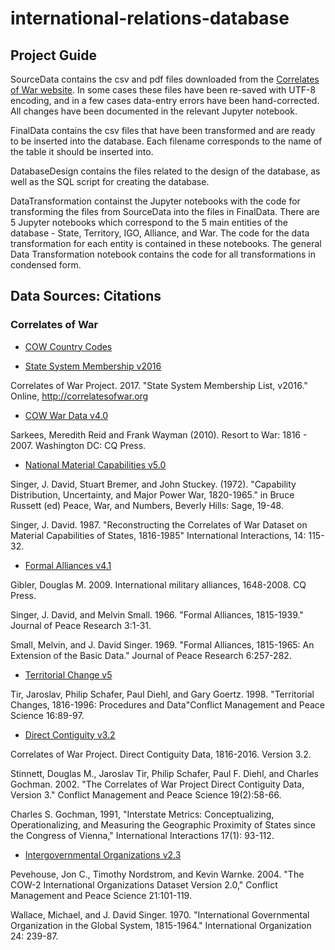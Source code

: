 # international-relations-database

## Project Guide
SourceData contains the csv and pdf files downloaded from the [Correlates of War website](http://www.correlatesofwar.org/data-sets). In some cases these files have been re-saved with UTF-8 encoding, and in a few cases data-entry errors have been hand-corrected. All changes have been documented in the relevant Jupyter notebook.

FinalData contains the csv files that have been transformed and are ready to be inserted into the database. Each filename corresponds to the name of the table it should be inserted into.

DatabaseDesign contains the files related to the design of the database, as well as the SQL script for creating the database.

DataTransformation containst the Jupyter notebooks with the code for transforming the files from SourceData into the files in FinalData. There are 5 Jupyter notebooks which correspond to the 5 main entities of the database - State, Territory, IGO, Alliance, and War. The code for the data transformation for each entity is contained in these notebooks. The general Data Transformation notebook contains the code for all transformations in condensed form.

## Data Sources: Citations

### Correlates of War

- [COW Country Codes](http://www.correlatesofwar.org/data-sets/cow-country-codes)

- [State System Membership v2016](http://www.correlatesofwar.org/data-sets/state-system-membership)

Correlates of War Project. 2017. "State System Membership List, v2016." Online, http://correlatesofwar.org

- [COW War Data v4.0](http://www.correlatesofwar.org/data-sets/COW-war)

Sarkees, Meredith Reid and Frank Wayman (2010). Resort to War: 1816 - 2007. Washington DC: CQ Press.

- [National Material Capabilities v5.0](http://www.correlatesofwar.org/data-sets/national-material-capabilities)

Singer, J. David, Stuart Bremer, and John Stuckey. (1972). "Capability Distribution, Uncertainty, and Major Power War, 1820-1965." in Bruce Russett (ed) Peace, War, and Numbers, Beverly Hills: Sage, 19-48.

Singer, J. David. 1987. "Reconstructing the Correlates of War Dataset on Material Capabilities of States, 1816-1985" International Interactions, 14: 115-32.

- [Formal Alliances v4.1](http://www.correlatesofwar.org/data-sets/formal-alliances)

Gibler, Douglas M. 2009. International military alliances, 1648-2008. CQ Press.

Singer, J. David, and Melvin Small. 1966. "Formal Alliances, 1815-1939." Journal of Peace Research 3:1-31.

Small, Melvin, and J. David Singer. 1969. "Formal Alliances, 1815-1965: An Extension of the Basic Data." Journal of Peace Research 6:257-282.

- [Territorial Change v5](http://www.correlatesofwar.org/data-sets/territorial-change)

Tir, Jaroslav, Philip Schafer, Paul Diehl, and Gary Goertz. 1998. "Territorial Changes, 1816-1996: Procedures and Data"Conflict Management and Peace Science 16:89-97.

- [Direct Contiguity v3.2](http://www.correlatesofwar.org/data-sets/direct-contiguity)

Correlates of War Project. Direct Contiguity Data, 1816-2016. Version 3.2. 

Stinnett, Douglas M., Jaroslav Tir, Philip Schafer, Paul F. Diehl, and Charles Gochman. 2002. "The Correlates of War Project Direct Contiguity Data, Version 3." Conflict Management and Peace Science 19(2):58-66.

Charles S. Gochman, 1991, "Interstate Metrics: Conceptualizing, Operationalizing, and Measuring the Geographic Proximity of States since the Congress of Vienna," International Interactions 17(1): 93-112. 

- [Intergovernmental Organizations v2.3](http://www.correlatesofwar.org/data-sets/IGOs)

Pevehouse, Jon C., Timothy Nordstrom, and Kevin Warnke. 2004. "The COW-2 International Organizations Dataset Version 2.0," Conflict Management and Peace Science 21:101-119.

Wallace, Michael, and J. David Singer. 1970. "International Governmental Organization in the Global System, 1815-1964." International Organization 24: 239-87. 
